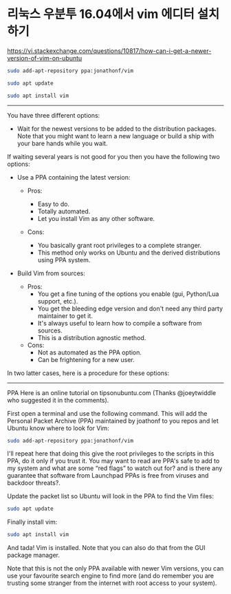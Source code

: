 # 리눅스 우분투 16.04에서 vim 에디터 설치하기

<https://vi.stackexchange.com/questions/10817/how-can-i-get-a-newer-version-of-vim-on-ubuntu>

```bash
sudo add-apt-repository ppa:jonathonf/vim
```

```bash
sudo apt update
```

```bash
sudo apt install vim
```

---

You have three different options:

- Wait for the newest versions to be added to the distribution packages. Note that you might want to learn a new language or build a ship with your bare hands while you wait.

If waiting several years is not good for you then you have the following two options:

- Use a PPA containing the latest version:

  - Pros:

    - Easy to do.
    - Totally automated.
    - Let you install Vim as any other software.

  - Cons:
    - You basically grant root privileges to a complete stranger.
    - This method only works on Ubuntu and the derived distributions using PPA system.

- Build Vim from sources:
  - Pros:
    - You get a fine tuning of the options you enable (gui, Python/Lua support, etc.).
    - You get the bleeding edge version and don't need any third party maintainer to get it.
    - It's always useful to learn how to compile a software from sources.
    - This is a distribution agnostic method.
  - Cons:
    - Not as automated as the PPA option.
    - Can be frightening for a new user.

In two latter cases, here is a procedure for these options:

---

PPA
Here is an online tutorial on tipsonubuntu.com (Thanks @joeytwiddle who suggested it in the comments).

First open a terminal and use the following command. This will add the Personal Packet Archive (PPA) maintained by joathonf to you repos and let Ubuntu know where to look for Vim:

```bash
sudo add-apt-repository ppa:jonathonf/vim
```

I'll repeat here that doing this give the root privileges to the scripts in this PPA, do it only if you trust it. You may want to read are PPA's safe to add to my system and what are some “red flags” to watch out for? and is there any guarantee that software from Launchpad PPAs is free from viruses and backdoor threats?.

Update the packet list so Ubuntu will look in the PPA to find the Vim files:

```bash
sudo apt update
```

Finally install vim:

```bash
sudo apt install vim
```

And tada! Vim is installed. Note that you can also do that from the GUI package manager.

Note that this is not the only PPA available with newer Vim versions, you can use your favourite search engine to find more (and do remember you are trusting some stranger from the internet with root access to your system).

